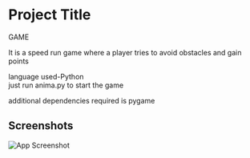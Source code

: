 
# Project Title

GAME

It is  a speed run game where a player tries to avoid obstacles and gain points











language used-Python    
just  run anima.py to start the game 


additional dependencies required is pygame


## Screenshots

![App Screenshot]("1.png")

